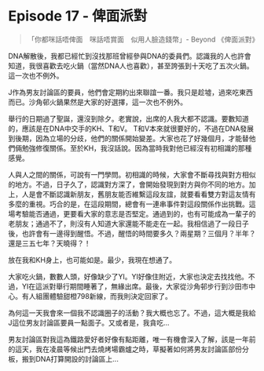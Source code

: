 # Episode 17 - 俾面派對

>「你都咪話唔俾面　咪話唔賞面　似用人臉造錢幣」- Beyond 《俾面派對》

DNA解散後，我都已經忙到沒找那班曾經參與DNA的委員們。認識我的人也許會知道，我很喜歡去吃火鍋（當然DNA人也喜歡），甚至誇張到十天吃了五次火鍋。這一次也不例外。

J作為男友討論區的要員，他們會定期約出來聯誼一番。我只是趁墟，過來吃東西而已。沙角邨火鍋果然是大家的好選擇，這一次也不例外。

舉行的日期過了聖誕，還沒到除夕。老實說，出席的人我大都不認識。要數知道的，應該是在DNA中交手的KH、T和V。 T和V本來就很要好的，不過在DNA發展到後期，因為立場的分歧，他們的關係開始變差。大家也花了好幾個月，才能替他們倆勉強修復關係。至於KH，我沒話說。因為當時我對他已經沒有初相識的那種感覺。

人與人之間的關係，可說有一門學問。初相識的時候，大家會不斷尋找與對方相似的地方。不過，日子久了，認識對方深了，會開始發現到對方與你不同的地方。加上，人是會不斷認識新朋友，舊朋友能否維繫這段友誼，就要看看雙方對這友情有多麼的重視。巧合的是，在這段期間，總會有一連串事件對這段關係作出挑戰。這場考驗能否通過，更要看大家的意志是否堅定。通過到的，也有可能成為一輩子的老朋友；通過不了，則沒有人知道大家還能不能走在一起。我相信過了一段日子後，也許會有一邊得到醒悟。不過，醒悟的時間要多久？兩星期？三個月？半年？還是三五七年？天曉得？！

放在我和KH身上，也可能如是。最少，我現在想通了。

大家吃火鍋，數數人頭，好像缺少了YI。YI好像住附近，大家也決定去找找他。不過，YI在這派對舉行期間睡著了，無緣出席。最後，大家從沙角邨步行到沙田市中心。有人組團體驗甜橙798新線，而我則決定回家了。

為何這一天我會來一個我不認識圈子的活動？我大概也忘了。不過，這大概是我給 J這位男友討論區要員一點面子。又或者是，我貪吃...

男友討論區對我這為鐵路愛好者好像有點距離，唯一有機會深入了解，該是一年前的這天，我在凌晨等候出門去燒烤場霸爐之時，草擬著如何將男友討論區部份分板，搬到DNA打算開設的討論區上...
